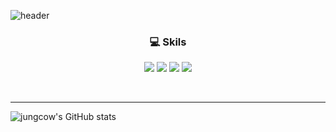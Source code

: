 ![header](https://capsule-render.vercel.app/api?height=270&type=waving&color=gradient&customColorList=0,2,2,5,30&text=☀️Hi,%20I'm%20Jungcow)

<h3 align="center">
  💻  Skils
</h3>
<p align="center">
  <img src="https://img.shields.io/badge/Shell-33CCFF?logo=powershell"/>
  <img src="https://img.shields.io/badge/C/C++-FF9900?logo=cplusplus"/>
  <img src="https://img.shields.io/badge/TypeScript-3178C6.svg?&style=flat&logo=TypeScript&logoColor=white"/>
  <img src="https://img.shields.io/badge/React-61DAFB.svg?&style=flat&logo=React&logoColor=white"/>
</p>

<br />

---

![jungcow's GitHub stats](https://github-readme-stats.vercel.app/api?username=jungcow&show_icons=false&theme=default&hide=stars)

<!--
### Top Langs)
[![Top Langs](https://github-readme-stats.vercel.app/api/top-langs/?username=anuraghazra&layout=compact)](https://github.com/anuraghazra/github-readme-stats)
-->

<!--
**jungcow/jungcow** is a ✨ _special_ ✨ repository because its `README.md` (this file) appears on your GitHub profile.

Here are some ideas to get you started:

- 🔭 I’m currently working on ...
- 🌱 I’m currently learning ...
- 👯 I’m looking to collaborate on ...
- 🤔 I’m looking for help with ...
- 💬 Ask me about ...
- 📫 How to reach me: ...
- 😄 Pronouns: ...
- ⚡ Fun fact: ...
-->
